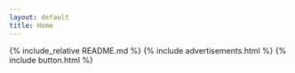 ```yaml
---
layout: default
title: Home
---
```


{% include_relative README.md %}
{% include advertisements.html %}
{% include button.html %}